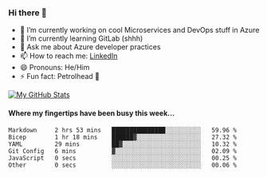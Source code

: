### Hi there 👋

- 🔭 I’m currently working on cool Microservices and DevOps stuff in Azure
- 🌱 I’m currently learning GitLab (shhh)
- 💬 Ask me about Azure developer practices
- 📫 How to reach me: [LinkedIn](https://www.linkedin.com/in/gordonbyers/)
- 😄 Pronouns: He/Him 
- ⚡ Fun fact: Petrolhead 🚙

[![My GitHub Stats](https://github-readme-stats.vercel.app/api/?username=gordonby&count_private=true&theme=tokyonight&showicons=true)]()
<!--[![My GitHub Language Stats](https://github-readme-stats.vercel.app/api/top-langs/?username=gordonby&langs_count=5&theme=tokyonight)]()-->

#### Where my fingertips have been busy this week... 
<!--START_SECTION:waka-->

```text
Markdown     2 hrs 53 mins   ███████████████░░░░░░░░░░   59.96 %
Bicep        1 hr 18 mins    ██████▓░░░░░░░░░░░░░░░░░░   27.32 %
YAML         29 mins         ██▓░░░░░░░░░░░░░░░░░░░░░░   10.32 %
Git Config   6 mins          ▓░░░░░░░░░░░░░░░░░░░░░░░░   02.09 %
JavaScript   0 secs          ░░░░░░░░░░░░░░░░░░░░░░░░░   00.25 %
Other        0 secs          ░░░░░░░░░░░░░░░░░░░░░░░░░   00.06 %
```

<!--END_SECTION:waka-->
